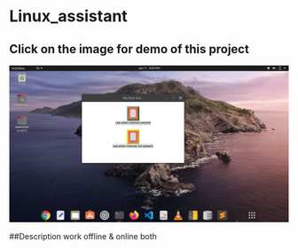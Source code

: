 # Linux_assistant
## Click on the image for demo of this project
[![Demo of this project](images/Screenshot.png)](https://www.youtube.com/watch?v=A3JKLFbftW0&t=2s)


##Description 
work offline & online both
